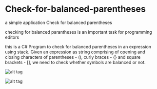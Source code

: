 # Check-for-balanced-parentheses
a simple application Check for balanced parentheses 

checking for balanced parantheses is an important task for programming editors 

  this is a C# Program to check for balanced parentheses in an expression using stack.
  Given an expression as string comprising of opening and closing characters
  of parentheses - (), curly braces - {} and square brackets - [], we need to 
  check whether symbols are balanced or not. 
  
  ![alt tag](https://raw.githubusercontent.com/eissa4444/Check-for-balanced-parentheses-in-c-sharp/master/Check%20for%20balanced%20parentheses%20using%20stack/Resources/right.png)
  
  ![alt tag](https://github.com/eissa4444/Check-for-balanced-parentheses-in-c-sharp/blob/master/Check%20for%20balanced%20parentheses%20using%20stack/Resources/wrong.png)

